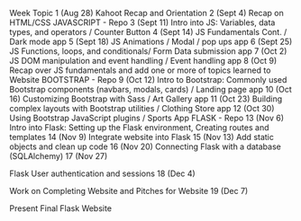 Week
Topic
1 (Aug 28)
Kahoot Recap and Orientation
2 (Sept 4)
Recap on HTML/CSS 
JAVASCRIPT - Repo
3 (Sept 11)
Intro into JS: Variables, data types, and operators / Counter Button
4 (Sept 14)
JS Fundamentals Cont. / Dark mode app 
5 (Sept 18)
JS Animations / Modal / pop ups app
6 (Sept 25)
JS Functions, loops, and conditionals/ Form Data submission app
7 (Oct 2)
 JS DOM manipulation and event handling / Event handling app
8 (Oct 9)
Recap over JS fundamentals and add one or more of topics learned to Website
BOOTSTRAP - Repo
9 (Oct 12)
Intro to Bootstrap: Commonly used Bootstrap components (navbars, modals, cards) /  Landing page app
10 (Oct 16)
Customizing Bootstrap with Sass / Art Gallery app
11 (Oct 23)
Building complex layouts with Bootstrap utilities / Clothing Store app
12 (Oct 30)
Using Bootstrap JavaScript plugins / Sports App
FLASK - Repo
13 (Nov 6)
Intro into Flask: Setting up the Flask environment, Creating routes and templates
14 (Nov 9)
Integrate website into Flask
15 (Nov 13)
Add static objects and clean up code
16 (Nov 20)
Connecting Flask with a database (SQLAlchemy)
17 (Nov 27)


Flask User authentication and sessions
18 (Dec 4)


Work on Completing Website and Pitches for Website
19 (Dec 7)


Present Final Flask Website

